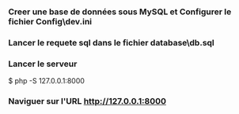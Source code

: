 ### Creer une base de données sous MySQL et Configurer le fichier Config\dev.ini

### Lancer le requete sql dans le fichier database\db.sql

### Lancer le serveur
$ php -S 127.0.0.1:8000 

### Naviguer sur l'URL http://127.0.0.1:8000 
